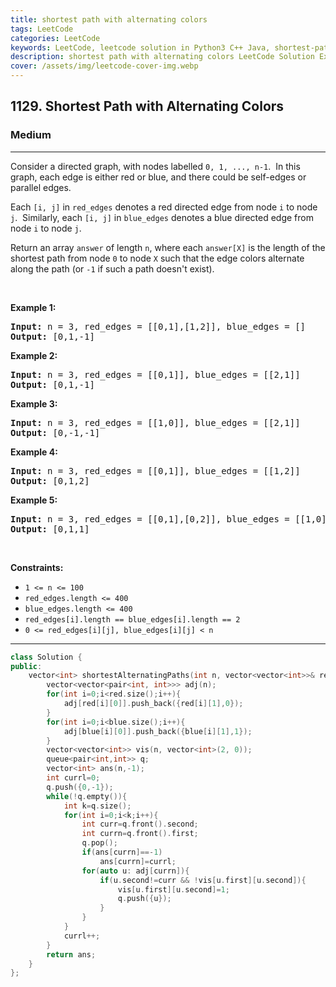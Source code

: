 ```yaml
---
title: shortest path with alternating colors
tags: LeetCode
categories: LeetCode
keywords: LeetCode, leetcode solution in Python3 C++ Java, shortest-path-with-alternating-colors solution
description: shortest path with alternating colors LeetCode Solution Explained
cover: /assets/img/leetcode-cover-img.webp
---
```





<h2>1129. Shortest Path with Alternating Colors</h2><h3>Medium</h3><hr><div><p>Consider a directed graph, with nodes labelled <code>0, 1, ..., n-1</code>.&nbsp; In this graph, each edge is either red or blue, and there could&nbsp;be self-edges or parallel edges.</p>

<p>Each <code>[i, j]</code> in <code>red_edges</code> denotes a red directed edge from node <code>i</code> to node <code>j</code>.&nbsp; Similarly, each <code>[i, j]</code> in <code>blue_edges</code> denotes a blue directed edge from node <code>i</code> to node <code>j</code>.</p>

<p>Return an array <code>answer</code>&nbsp;of length <code>n</code>,&nbsp;where each&nbsp;<code>answer[X]</code>&nbsp;is&nbsp;the length of the shortest path from node <code>0</code>&nbsp;to node <code>X</code>&nbsp;such that the edge colors alternate along the path (or <code>-1</code> if such a path doesn't exist).</p>

<p>&nbsp;</p>
<p><strong>Example 1:</strong></p>
<pre><strong>Input:</strong> n = 3, red_edges = [[0,1],[1,2]], blue_edges = []
<strong>Output:</strong> [0,1,-1]
</pre><p><strong>Example 2:</strong></p>
<pre><strong>Input:</strong> n = 3, red_edges = [[0,1]], blue_edges = [[2,1]]
<strong>Output:</strong> [0,1,-1]
</pre><p><strong>Example 3:</strong></p>
<pre><strong>Input:</strong> n = 3, red_edges = [[1,0]], blue_edges = [[2,1]]
<strong>Output:</strong> [0,-1,-1]
</pre><p><strong>Example 4:</strong></p>
<pre><strong>Input:</strong> n = 3, red_edges = [[0,1]], blue_edges = [[1,2]]
<strong>Output:</strong> [0,1,2]
</pre><p><strong>Example 5:</strong></p>
<pre><strong>Input:</strong> n = 3, red_edges = [[0,1],[0,2]], blue_edges = [[1,0]]
<strong>Output:</strong> [0,1,1]
</pre>
<p>&nbsp;</p>
<p><strong>Constraints:</strong></p>

<ul>
	<li><code>1 &lt;= n &lt;= 100</code></li>
	<li><code>red_edges.length &lt;= 400</code></li>
	<li><code>blue_edges.length &lt;= 400</code></li>
	<li><code>red_edges[i].length == blue_edges[i].length == 2</code></li>
	<li><code>0 &lt;= red_edges[i][j], blue_edges[i][j] &lt; n</code></li>
</ul></div>

---




```cpp
class Solution {
public:
    vector<int> shortestAlternatingPaths(int n, vector<vector<int>>& red, vector<vector<int>>& blue) {
        vector<vector<pair<int, int>>> adj(n);
        for(int i=0;i<red.size();i++){
            adj[red[i][0]].push_back({red[i][1],0});
        }
        for(int i=0;i<blue.size();i++){
            adj[blue[i][0]].push_back({blue[i][1],1});
        }
        vector<vector<int>> vis(n, vector<int>(2, 0));
        queue<pair<int,int>> q;
        vector<int> ans(n,-1);
        int currl=0;
        q.push({0,-1});
        while(!q.empty()){
            int k=q.size();
            for(int i=0;i<k;i++){
                int curr=q.front().second;
                int currn=q.front().first;
                q.pop();
                if(ans[currn]==-1)
                    ans[currn]=currl;
                for(auto u: adj[currn]){
                    if(u.second!=curr && !vis[u.first][u.second]){
                        vis[u.first][u.second]=1;
                        q.push({u});
                    }
                }
            }
            currl++;
        }
        return ans;
    }
};
```
